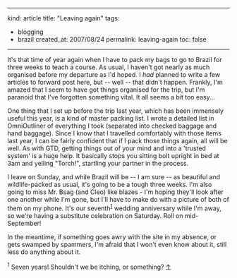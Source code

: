 -----
kind: article
title: "Leaving again"
tags:
- blogging
- brazil
created_at: 2007/08/24
permalink: leaving-again
toc: false
-----

<p>It's that time of year again when I have to pack my bags to go to Brazil for three weeks to teach a course. As usual, I haven't got nearly as much organised before my departure as I'd hoped. I <em>had</em> planned to write a few articles to forward post here, but -- well -- that didn't happen. Frankly, I'm amazed that I seem to have got things organised for the trip, but I'm paranoid that I've forgotten something vital. It all seems a bit too easy...</p>

<p>One thing that I set up before the trip last year, which has been immensely useful this year, is a kind of master packing list. I wrote a detailed list in OmniOutliner of everything I took (separated into checked baggage and hand baggage). Since I know that I travelled comfortably with those items last year, I can be fairly confident that if I pack those things again, all will be well. As with GTD, getting things out of your mind and into a 'trusted system' is a huge help. It basically stops you sitting bolt upright in bed at 3am and yelling "Torch!", startling your partner in the process.</p>

<p>I leave on Sunday, and while Brazil will be -- I am sure -- as beautiful and wildlife-packed as usual, it's going to be a tough three weeks. I'm also going to miss Mr. Bsag (and Cleo) like blazes - I'm hoping they'll look after one another while I'm gone, but I'll have to make do with a picture of both of them on my phone. It's our seventh<sup id="r1-240807"><a href="#f1-240807">1</a></sup> wedding anniversary while I'm away, so we're having a substitute celebration on Saturday. Roll on mid-September!</p>

<p>In the meantime, if something goes awry with the site in my absence, or gets swamped by spammers, I'm afraid that I won't even know about it, still less do anything about it.</p>

<p><sup id="f1-240807">1</sup> Seven years! Shouldn't we be itching, or something? <a href="#r1-240807">&uarr;</a></p>


